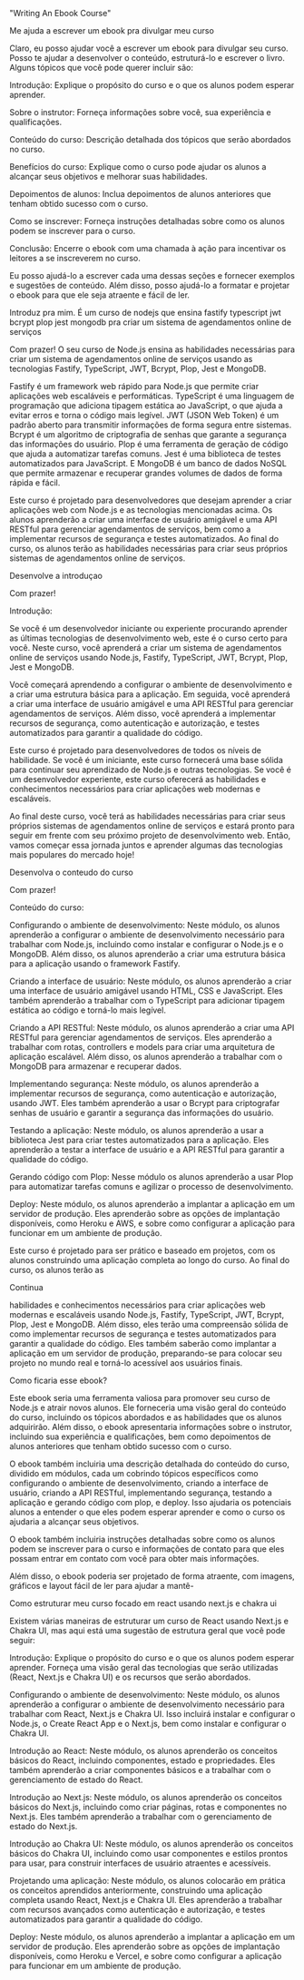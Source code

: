 
"Writing An Ebook Course"



Me ajuda a escrever um ebook pra divulgar meu curso

Claro, eu posso ajudar você a escrever um ebook para divulgar seu curso. Posso te ajudar a desenvolver o conteúdo, estruturá-lo e escrever o livro. Alguns tópicos que você pode querer incluir são:

Introdução: Explique o propósito do curso e o que os alunos podem esperar aprender.

Sobre o instrutor: Forneça informações sobre você, sua experiência e qualificações.

Conteúdo do curso: Descrição detalhada dos tópicos que serão abordados no curso.

Benefícios do curso: Explique como o curso pode ajudar os alunos a alcançar seus objetivos e melhorar suas habilidades.

Depoimentos de alunos: Inclua depoimentos de alunos anteriores que tenham obtido sucesso com o curso.

Como se inscrever: Forneça instruções detalhadas sobre como os alunos podem se inscrever para o curso.

Conclusão: Encerre o ebook com uma chamada à ação para incentivar os leitores a se inscreverem no curso.

Eu posso ajudá-lo a escrever cada uma dessas seções e fornecer exemplos e sugestões de conteúdo. Além disso, posso ajudá-lo a formatar e projetar o ebook para que ele seja atraente e fácil de ler.





Introduz pra mim. É um curso de nodejs que ensina fastify typescript jwt bcrypt plop jest mongodb pra criar um sistema de agendamentos online de serviços

Com prazer! O seu curso de Node.js ensina as habilidades necessárias para criar um sistema de agendamentos online de serviços usando as tecnologias Fastify, TypeScript, JWT, Bcrypt, Plop, Jest e MongoDB.

Fastify é um framework web rápido para Node.js que permite criar aplicações web escaláveis e performáticas. TypeScript é uma linguagem de programação que adiciona tipagem estática ao JavaScript, o que ajuda a evitar erros e torna o código mais legível. JWT (JSON Web Token) é um padrão aberto para transmitir informações de forma segura entre sistemas. Bcrypt é um algoritmo de criptografia de senhas que garante a segurança das informações do usuário. Plop é uma ferramenta de geração de código que ajuda a automatizar tarefas comuns. Jest é uma biblioteca de testes automatizados para JavaScript. E MongoDB é um banco de dados NoSQL que permite armazenar e recuperar grandes volumes de dados de forma rápida e fácil.

Este curso é projetado para desenvolvedores que desejam aprender a criar aplicações web com Node.js e as tecnologias mencionadas acima. Os alunos aprenderão a criar uma interface de usuário amigável e uma API RESTful para gerenciar agendamentos de serviços, bem como a implementar recursos de segurança e testes automatizados. Ao final do curso, os alunos terão as habilidades necessárias para criar seus próprios sistemas de agendamentos online de serviços.





Desenvolve a introduçao

Com prazer!

Introdução:

Se você é um desenvolvedor iniciante ou experiente procurando aprender as últimas tecnologias de desenvolvimento web, este é o curso certo para você. Neste curso, você aprenderá a criar um sistema de agendamentos online de serviços usando Node.js, Fastify, TypeScript, JWT, Bcrypt, Plop, Jest e MongoDB.

Você começará aprendendo a configurar o ambiente de desenvolvimento e a criar uma estrutura básica para a aplicação. Em seguida, você aprenderá a criar uma interface de usuário amigável e uma API RESTful para gerenciar agendamentos de serviços. Além disso, você aprenderá a implementar recursos de segurança, como autenticação e autorização, e testes automatizados para garantir a qualidade do código.

Este curso é projetado para desenvolvedores de todos os níveis de habilidade. Se você é um iniciante, este curso fornecerá uma base sólida para continuar seu aprendizado de Node.js e outras tecnologias. Se você é um desenvolvedor experiente, este curso oferecerá as habilidades e conhecimentos necessários para criar aplicações web modernas e escaláveis.

Ao final deste curso, você terá as habilidades necessárias para criar seus próprios sistemas de agendamentos online de serviços e estará pronto para seguir em frente com seu próximo projeto de desenvolvimento web. Então, vamos começar essa jornada juntos e aprender algumas das tecnologias mais populares do mercado hoje!





Desenvolva o conteudo do curso

Com prazer!

Conteúdo do curso:

Configurando o ambiente de desenvolvimento: Neste módulo, os alunos aprenderão a configurar o ambiente de desenvolvimento necessário para trabalhar com Node.js, incluindo como instalar e configurar o Node.js e o MongoDB. Além disso, os alunos aprenderão a criar uma estrutura básica para a aplicação usando o framework Fastify.

Criando a interface de usuário: Neste módulo, os alunos aprenderão a criar uma interface de usuário amigável usando HTML, CSS e JavaScript. Eles também aprenderão a trabalhar com o TypeScript para adicionar tipagem estática ao código e torná-lo mais legível.

Criando a API RESTful: Neste módulo, os alunos aprenderão a criar uma API RESTful para gerenciar agendamentos de serviços. Eles aprenderão a trabalhar com rotas, controllers e models para criar uma arquitetura de aplicação escalável. Além disso, os alunos aprenderão a trabalhar com o MongoDB para armazenar e recuperar dados.

Implementando segurança: Neste módulo, os alunos aprenderão a implementar recursos de segurança, como autenticação e autorização, usando JWT. Eles também aprenderão a usar o Bcrypt para criptografar senhas de usuário e garantir a segurança das informações do usuário.

Testando a aplicação: Neste módulo, os alunos aprenderão a usar a biblioteca Jest para criar testes automatizados para a aplicação. Eles aprenderão a testar a interface de usuário e a API RESTful para garantir a qualidade do código.

Gerando código com Plop: Nesse módulo os alunos aprenderão a usar Plop para automatizar tarefas comuns e agilizar o processo de desenvolvimento.

Deploy: Neste módulo, os alunos aprenderão a implantar a aplicação em um servidor de produção. Eles aprenderão sobre as opções de implantação disponíveis, como Heroku e AWS, e sobre como configurar a aplicação para funcionar em um ambiente de produção.

Este curso é projetado para ser prático e baseado em projetos, com os alunos construindo uma aplicação completa ao longo do curso. Ao final do curso, os alunos terão as





Continua

habilidades e conhecimentos necessários para criar aplicações web modernas e escaláveis usando Node.js, Fastify, TypeScript, JWT, Bcrypt, Plop, Jest e MongoDB. Além disso, eles terão uma compreensão sólida de como implementar recursos de segurança e testes automatizados para garantir a qualidade do código. Eles também saberão como implantar a aplicação em um servidor de produção, preparando-se para colocar seu projeto no mundo real e torná-lo acessível aos usuários finais.





Como ficaria esse ebook?

Este ebook seria uma ferramenta valiosa para promover seu curso de Node.js e atrair novos alunos. Ele forneceria uma visão geral do conteúdo do curso, incluindo os tópicos abordados e as habilidades que os alunos adquirirão. Além disso, o ebook apresentaria informações sobre o instrutor, incluindo sua experiência e qualificações, bem como depoimentos de alunos anteriores que tenham obtido sucesso com o curso.

O ebook também incluiria uma descrição detalhada do conteúdo do curso, dividido em módulos, cada um cobrindo tópicos específicos como configurando o ambiente de desenvolvimento, criando a interface de usuário, criando a API RESTful, implementando segurança, testando a aplicação e gerando código com plop, e deploy. Isso ajudaria os potenciais alunos a entender o que eles podem esperar aprender e como o curso os ajudaria a alcançar seus objetivos.

O ebook também incluiria instruções detalhadas sobre como os alunos podem se inscrever para o curso e informações de contato para que eles possam entrar em contato com você para obter mais informações.

Além disso, o ebook poderia ser projetado de forma atraente, com imagens, gráficos e layout fácil de ler para ajudar a mantê-





Como estruturar meu curso focado em react usando next.js e chakra ui

Existem várias maneiras de estruturar um curso de React usando Next.js e Chakra UI, mas aqui está uma sugestão de estrutura geral que você pode seguir:

Introdução: Explique o propósito do curso e o que os alunos podem esperar aprender. Forneça uma visão geral das tecnologias que serão utilizadas (React, Next.js e Chakra UI) e os recursos que serão abordados.

Configurando o ambiente de desenvolvimento: Neste módulo, os alunos aprenderão a configurar o ambiente de desenvolvimento necessário para trabalhar com React, Next.js e Chakra UI. Isso incluirá instalar e configurar o Node.js, o Create React App e o Next.js, bem como instalar e configurar o Chakra UI.

Introdução ao React: Neste módulo, os alunos aprenderão os conceitos básicos do React, incluindo componentes, estado e propriedades. Eles também aprenderão a criar componentes básicos e a trabalhar com o gerenciamento de estado do React.

Introdução ao Next.js: Neste módulo, os alunos aprenderão os conceitos básicos do Next.js, incluindo como criar páginas, rotas e componentes no Next.js. Eles também aprenderão a trabalhar com o gerenciamento de estado do Next.js.

Introdução ao Chakra UI: Neste módulo, os alunos aprenderão os conceitos básicos do Chakra UI, incluindo como usar componentes e estilos prontos para usar, para construir interfaces de usuário atraentes e acessíveis.

Projetando uma aplicação: Neste módulo, os alunos colocarão em prática os conceitos aprendidos anteriormente, construindo uma aplicação completa usando React, Next.js e Chakra UI. Eles aprenderão a trabalhar com recursos avançados como autenticação e autorização, e testes automatizados para garantir a qualidade do código.

Deploy: Neste módulo, os alunos aprenderão a implantar a aplicação em um servidor de produção. Eles aprenderão sobre as opções de implantação disponíveis, como Heroku e Vercel, e sobre como configurar a aplicação para funcionar em um ambiente de produção.
